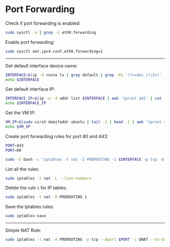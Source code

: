 # Port Forwarding

Check if port forwarding is enabled:
```bash
sudo sysctl -a | grep -i eth0.forwarding
```

Enable port forwarding:
```bash
sudo sysctl net.ipv4.conf.eth0.forwarding=1
```

---

Get default interface device name:
```bash
INTERFACE=$(ip -4 route ls | grep default | grep -Po '(?<=dev )(\S+)' | head -1)
echo $INTERFACE
```

Get default interface IP:
```bash
INTERFACE_IP=$(ip -o -4 addr list $INTERFACE | awk '{print $4}' | cut -d'/' -f1)
echo $INTERFACE_IP
```

Get the VM IP:
```bash
VM_IP=$(sudo virsh domifaddr ubuntu | tail -2 | head -1 | awk '{print $4}' | cut -d'/' -f1)
echo $VM_IP
```

Create port forwarding rules for port 80 and 443:
```bash
PORT=443
PORT=80

sudo -E bash -c "iptables -t nat -I PREROUTING -i $INTERFACE -p tcp -d $INTERFACE_IP --dport $PORT -j DNAT --to-destination $VM_IP:$PORT -m comment --comment nginx"
```

List all the rules:
```bash
sudo iptables -t nat -L --line-numbers
```

Delete the rule `1` for IP tables:
```bash
sudo iptables -t nat -D PREROUTING 1
```

Save the iptables rules:
```bash
sudo iptables-save
```

---


Simple NAT Rule:
```bash
sudo iptables -t nat -A PREROUTING -p tcp --dport $PORT -j DNAT --to-destination $VM_IP:$PORT
```

